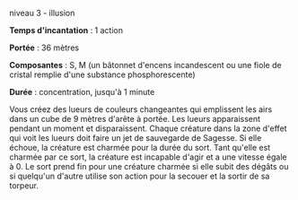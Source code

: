 niveau 3 - illusion

**Temps d'incantation** : 1 action

**Portée** : 36 mètres

**Composantes** : S, M (un bâtonnet d'encens incandescent ou une fiole de cristal remplie d'une substance phosphorescente)

**Durée** : concentration, jusqu'à 1 minute

Vous créez des lueurs de couleurs changeantes qui emplissent les airs dans un cube de 9 mètres d'arête à portée. Les lueurs apparaissent pendant un moment et disparaissent. Chaque créature dans la zone d'effet qui voit les lueurs doit faire un jet de sauvegarde de Sagesse. Si elle échoue, la créature est charmée pour la durée du sort. Tant qu'elle est charmée par ce sort, la créature est incapable d'agir et a une vitesse égale à 0. Le sort prend fin pour une créature charmée si elle subit des dégâts ou si quelqu'un d'autre utilise son action pour la secouer et la sortir de sa torpeur.